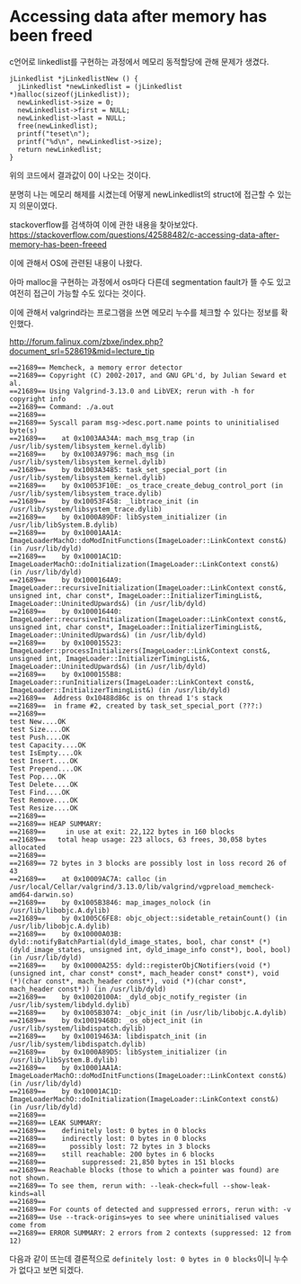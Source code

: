 # Accessing data after memory has been freed


c언어로 linkedlist를 구현하는 과정에서 메모리 동적할당에 관해 문제가 생겼다.



    jLinkedlist *jLinkedlistNew () {
      jLinkedlist *newLinkedlist = (jLinkedlist *)malloc(sizeof(jLinkedlist));
      newLinkedlist->size = 0;
      newLinkedlist->first = NULL;
      newLinkedlist->last = NULL;
      free(newLinkedlist);
      printf("teset\n");
      printf("%d\n", newLinkedlist->size);
      return newLinkedlist;
    }
    

위의 코드에서 결과값이 0이 나오는 것이다.

분명히 나는 메모리 해제를 시켰는데 어떻게 newLinkedlist의 struct에 접근할 수 있는지 의문이였다.

stackoverflow를 검색하여 이에 관한 내용을 찾아보았다.
https://stackoverflow.com/questions/42588482/c-accessing-data-after-memory-has-been-freeed

이에 관해서 OS에 관련된 내용이 나왔다.

아마 malloc을 구현하는 과정에서 os마다 다른데 segmentation fault가 뜰 수도 있고 여전히 접근이 가능할 수도 있다는 것이다.

이에 관해서 valgrind라는 프로그램을 쓰면 메모리 누수를 체크할 수 있다는 정보를 확인했다.

http://forum.falinux.com/zbxe/index.php?document_srl=528619&mid=lecture_tip


    ==21689== Memcheck, a memory error detector
    ==21689== Copyright (C) 2002-2017, and GNU GPL'd, by Julian Seward et al.
    ==21689== Using Valgrind-3.13.0 and LibVEX; rerun with -h for copyright info
    ==21689== Command: ./a.out
    ==21689== 
    ==21689== Syscall param msg->desc.port.name points to uninitialised byte(s)
    ==21689==    at 0x1003AA34A: mach_msg_trap (in /usr/lib/system/libsystem_kernel.dylib)
    ==21689==    by 0x1003A9796: mach_msg (in /usr/lib/system/libsystem_kernel.dylib)
    ==21689==    by 0x1003A3485: task_set_special_port (in /usr/lib/system/libsystem_kernel.dylib)
    ==21689==    by 0x10053F10E: _os_trace_create_debug_control_port (in /usr/lib/system/libsystem_trace.dylib)
    ==21689==    by 0x10053F458: _libtrace_init (in /usr/lib/system/libsystem_trace.dylib)
    ==21689==    by 0x1000A89DF: libSystem_initializer (in /usr/lib/libSystem.B.dylib)
    ==21689==    by 0x10001AA1A: ImageLoaderMachO::doModInitFunctions(ImageLoader::LinkContext const&) (in /usr/lib/dyld)
    ==21689==    by 0x10001AC1D: ImageLoaderMachO::doInitialization(ImageLoader::LinkContext const&) (in /usr/lib/dyld)
    ==21689==    by 0x1000164A9: ImageLoader::recursiveInitialization(ImageLoader::LinkContext const&, unsigned int, char const*, ImageLoader::InitializerTimingList&, ImageLoader::UninitedUpwards&) (in /usr/lib/dyld)
    ==21689==    by 0x100016440: ImageLoader::recursiveInitialization(ImageLoader::LinkContext const&, unsigned int, char const*, ImageLoader::InitializerTimingList&, ImageLoader::UninitedUpwards&) (in /usr/lib/dyld)
    ==21689==    by 0x100015523: ImageLoader::processInitializers(ImageLoader::LinkContext const&, unsigned int, ImageLoader::InitializerTimingList&, ImageLoader::UninitedUpwards&) (in /usr/lib/dyld)
    ==21689==    by 0x1000155B8: ImageLoader::runInitializers(ImageLoader::LinkContext const&, ImageLoader::InitializerTimingList&) (in /usr/lib/dyld)
    ==21689==  Address 0x10488d86c is on thread 1's stack
    ==21689==  in frame #2, created by task_set_special_port (???:)
    ==21689== 
    test New....OK
    test Size....OK
    test Push....OK
    test Capacity....OK
    test IsEmpty....Ok
    test Insert....OK
    Test Prepend....OK
    Test Pop....OK
    Test Delete....OK
    Test Find....OK
    Test Remove....OK
    Test Resize....OK
    ==21689== 
    ==21689== HEAP SUMMARY:
    ==21689==     in use at exit: 22,122 bytes in 160 blocks
    ==21689==   total heap usage: 223 allocs, 63 frees, 30,058 bytes allocated
    ==21689== 
    ==21689== 72 bytes in 3 blocks are possibly lost in loss record 26 of 43
    ==21689==    at 0x10009AC7A: calloc (in /usr/local/Cellar/valgrind/3.13.0/lib/valgrind/vgpreload_memcheck-amd64-darwin.so)
    ==21689==    by 0x1005B3846: map_images_nolock (in /usr/lib/libobjc.A.dylib)
    ==21689==    by 0x1005C6FE8: objc_object::sidetable_retainCount() (in /usr/lib/libobjc.A.dylib)
    ==21689==    by 0x10000A03B: dyld::notifyBatchPartial(dyld_image_states, bool, char const* (*)(dyld_image_states, unsigned int, dyld_image_info const*), bool, bool) (in /usr/lib/dyld)
    ==21689==    by 0x10000A255: dyld::registerObjCNotifiers(void (*)(unsigned int, char const* const*, mach_header const* const*), void (*)(char const*, mach_header const*), void (*)(char const*, mach_header const*)) (in /usr/lib/dyld)
    ==21689==    by 0x10020100A: _dyld_objc_notify_register (in /usr/lib/system/libdyld.dylib)
    ==21689==    by 0x1005B3074: _objc_init (in /usr/lib/libobjc.A.dylib)
    ==21689==    by 0x10019468D: _os_object_init (in /usr/lib/system/libdispatch.dylib)
    ==21689==    by 0x10019463A: libdispatch_init (in /usr/lib/system/libdispatch.dylib)
    ==21689==    by 0x1000A89D5: libSystem_initializer (in /usr/lib/libSystem.B.dylib)
    ==21689==    by 0x10001AA1A: ImageLoaderMachO::doModInitFunctions(ImageLoader::LinkContext const&) (in /usr/lib/dyld)
    ==21689==    by 0x10001AC1D: ImageLoaderMachO::doInitialization(ImageLoader::LinkContext const&) (in /usr/lib/dyld)
    ==21689== 
    ==21689== LEAK SUMMARY:
    ==21689==    definitely lost: 0 bytes in 0 blocks
    ==21689==    indirectly lost: 0 bytes in 0 blocks
    ==21689==      possibly lost: 72 bytes in 3 blocks
    ==21689==    still reachable: 200 bytes in 6 blocks
    ==21689==         suppressed: 21,850 bytes in 151 blocks
    ==21689== Reachable blocks (those to which a pointer was found) are not shown.
    ==21689== To see them, rerun with: --leak-check=full --show-leak-kinds=all
    ==21689== 
    ==21689== For counts of detected and suppressed errors, rerun with: -v
    ==21689== Use --track-origins=yes to see where uninitialised values come from
    ==21689== ERROR SUMMARY: 2 errors from 2 contexts (suppressed: 12 from 12)

다음과 같이 뜨는데 결론적으로 `definitely lost: 0 bytes in 0 blocks`이니 누수가 없다고 보면 되겠다.

